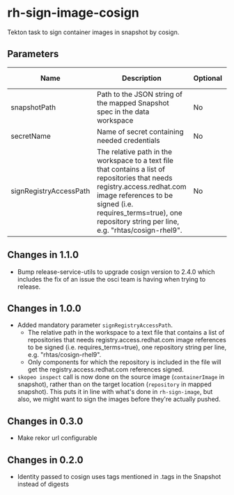 # rh-sign-image-cosign

Tekton task to sign container images in snapshot by cosign.

## Parameters

| Name                   | Description                                                                                                                                                                                                                                       | Optional | Default value |
| ---------------------- | ------------------------------------------------------------------------------------------------------------------------------------------------------------------------------------------------------------------------------------------------- | -------- | ------------- |
| snapshotPath           | Path to the JSON string of the mapped Snapshot spec in the data workspace                                                                                                                                                                         | No       | -             |
| secretName             | Name of secret containing needed credentials                                                                                                                                                                                                      | No       | -             |
| signRegistryAccessPath | The relative path in the workspace to a text file that contains a list of repositories that needs registry.access.redhat.com image references to be signed (i.e. requires_terms=true), one repository string per line, e.g. "rhtas/cosign-rhel9". | No       | -             |

## Changes in 1.1.0
* Bump release-service-utils to upgrade cosign version to 2.4.0 which includes the fix of an issue the osci team is having when trying to release.

## Changes in 1.0.0
* Added mandatory parameter `signRegistryAccessPath`.
  * The relative path in the workspace to a text file that contains a list of repositories
    that needs registry.access.redhat.com image references to be signed (i.e.
    requires_terms=true), one repository string per line, e.g. "rhtas/cosign-rhel9".
  * Only components for which the repository is included in the file will get
    the registry.access.redhat.com references signed.
* `skopeo inspect` call is now done on the source image (`containerImage` in snapshot), rather
  than on the target location (`repository` in mapped snapshot). This puts it in line
  with what's done in `rh-sign-image`, but also, we might want to sign the images before
  they're actually pushed.

## Changes in 0.3.0
* Make rekor url configurable

## Changes in 0.2.0
* Identity passed to cosign uses tags mentioned in .tags in the Snapshot instead of digests
